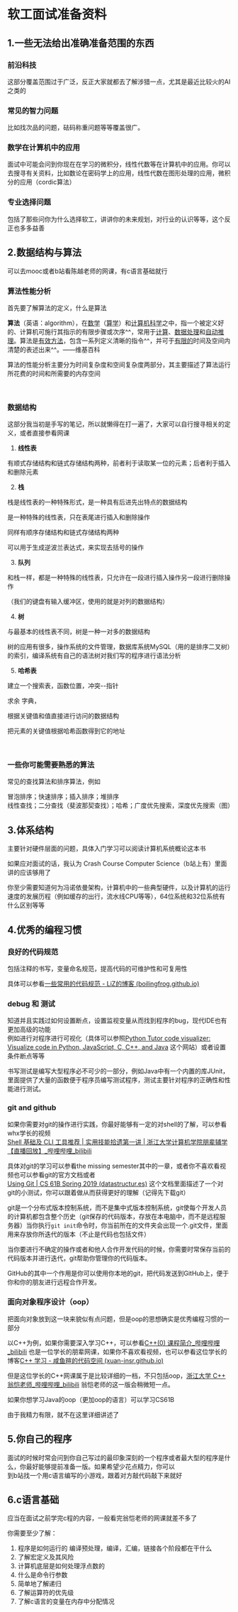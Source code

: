 # 软工面试准备资料

## 1.一些无法给出准确准备范围的东西

### 前沿科技

这部分覆盖范围过于广泛，反正大家就都去了解涉猎一点，尤其是最近比较火的AI之类的

### 常见的智力问题

比如找次品的问题，砝码称重问题等等覆盖很广。

### 数学在计算机中的应用

面试中可能会问到你现在在学习的微积分，线性代数等在计算机中的应用。你可以去搜寻有关资料，比如数论在密码学上的应用，线性代数在图形处理的应用，微积分的应用（cordic算法）

### 专业选择问题

包括了那些问你为什么选择软工，讲讲你的未来规划，对行业的认识等等，这个反正也多多益善

## 2.数据结构与算法

可以去mooc或者b站看陈越老师的网课，有c语言基础就行

### 算法性能分析

首先要了解算法的定义，什么是算法

**算法**（英语：algorithm），在[数学](https://zh.wikipedia.org/wiki/%E6%95%B8%E5%AD%B8 "数学")（[算学](https://zh.wikipedia.org/wiki/%E7%AE%97%E5%AD%B8 "算学")）和[计算机科学](https://zh.wikipedia.org/wiki/%E9%9B%BB%E8%85%A6%E7%A7%91%E5%AD%B8 "计算机科学")之中，指一个被定义好的、计算机可施行其指示的有限步骤或次序^^，常用于[计算](https://zh.wikipedia.org/wiki/%E8%A8%88%E7%AE%97 "计算")、[数据处理](https://zh.wikipedia.org/wiki/%E6%95%B0%E6%8D%AE%E5%A4%84%E7%90%86)和[自动推理](https://zh.wikipedia.org/wiki/%E8%87%AA%E5%8A%A8%E6%8E%A8%E7%90%86 "自动推理")。算法是[有效方法](https://zh.wikipedia.org/w/index.php?title=%E6%9C%89%E6%95%88%E6%96%B9%E6%B3%95&action=edit&redlink=1)，包含一系列定义清晰的指令^^，并可于[有限的](https://zh.wiktionary.org/wiki/Special:Search/%E6%9C%89%E9%99%90%E7%9A%84 "wikt:Special:Search/有限的")时间及空间内清楚的表述出来^^。——维基百科

算法的性能分析主要分为时间复杂度和空间复杂度两部分，其主要描述了算法运行所花费的时间和所需要的内存空间

‍

### 数据结构

这部分我当初是手写的笔记，所以就懒得在打一遍了，大家可以自行搜寻相关的定义，或者直接参看网课

1. **线性表**

有顺式存储结构和链式存储结构两种，前者利于读取某一位的元素；后者利于插入和删除元素

2. **栈**

栈是线性表的一种特殊形式，是一种具有后进先出特点的数据结构

是一种特殊的线性表，只在表尾进行插入和删除操作

同样有顺序存储结构和链式存储结构两种

可以用于生成逆波兰表达式，来实现去括号的操作

3. **队列**

和栈一样，都是一种特殊的线性表，只允许在一段进行插入操作另一段进行删除操作

（我们的键盘有输入缓冲区，使用的就是对列的数据结构）

4. **树**

与最基本的线性表不同，树是一种一对多的数据结构

树的应用有很多，操作系统的文件管理，数据库系统MySQL（用的是排序二叉树）的索引，编译系统有自己的语法树对我们写的程序进行语法分析

5. **哈希表**

建立一个搜索表，函数位置，冲突--指针

求余  字典，

根据关键值和值直接进行访问的数据结构

把元素的关键值根据哈希函数得到它的地址

‍

### 一些你可能需要熟悉的算法

常见的查找算法和排序算法，例如

冒泡排序；快速排序；插入排序；堆排序  
线性查找；二分查找（斐波那契查找）；哈希；广度优先搜索，深度优先搜索（图）

## 3.体系结构

主要针对硬件层面的问题，具体入门学习可以阅读计算机系统概论这本书

如果应对面试的话，我认为 Crash Course Computer Science（b站上有）里面讲的应该够用了

你至少需要知道何为冯诺依曼架构，计算机中的一些典型硬件，以及计算机的运行速度的发展历程（例如缓存的出行，流水线CPU等等），64位系统和32位系统有什么区别等等

## 4.优秀的编程习惯

### 良好的代码规范

包括注释的书写，变量命名规范，提高代码的可维护性和可复用性

具体可以参看[一些常用的代码规范 - LiZ的博客 (boilingfrog.github.io)](https://boilingfrog.github.io/2021/11/03/%E4%B8%80%E4%BA%9B%E5%B8%B8%E7%94%A8%E7%9A%84%E4%BB%A3%E7%A0%81%E8%A7%84%E8%8C%83%E6%80%BB%E7%BB%93/)

### debug 和 测试

知道并且实践过如何设置断点，设置监视变量从而找到程序的bug，现代IDE也有更加高级的功能  
例如进行对程序进行可视化（具体可以参照[Python Tutor code visualizer: Visualize code in Python, JavaScript, C, C++, and Java](https://pythontutor.com/render.html#mode=display) 这个网站）或者设置条件断点等等

书写测试是编写大型程序必不可少的一部分，例如Java中有一个内置的库JUnit，里面提供了大量的函数便于程序员编写测试程序，测试主要针对程序的正确性和性能进行测试。

### git and github

如果你需要对git的操作进行实践，你最好能够有一定的对shell的了解，可以参看whx学长的视频  
[Shell 基础及 CLI 工具推荐 | 实用技能拾遗第一讲 | 浙江大学计算机学院朋辈辅学【直播回放】_哔哩哔哩_bilibili](https://www.bilibili.com/video/BV1T84y1w7wB/?vd_source=281de763ba2f400039992d8b2a01a455)  

具体对git的学习可以参看the missing semester其中的一章，或者你不喜欢看视频也可以参看git的官方文档或者  
[Using Git | CS 61B Spring 2019 (datastructur.es)](https://sp19.datastructur.es/materials/guides/using-git)  这个文档里面描述了一个对git的小测试，你可以跟着做从而获得更好的理解（记得先下载git）

git是一个分布式版本控制系统，而不是集中式版本控制系统，git使每个开发人员的计算机都包含整个历史（git保存的代码版本，存放在本电脑中，而不是远程服务器）当你执行`git init`​命令时，你当前所在的文件夹会出现一个.git文件，里面用来存放你所迭代的版本（不止是代码也包括文件）

当你要进行不确定的操作或者和他人合作开发代码的时候，你需要时常保存当前的代码版本并进行迭代，git帮助你管理你的代码版本。

GitHub的其中一个作用是你可以使用你本地的git，把代码发送到GitHub上，便于你和你的朋友进行远程合作开发。

### 面向对象程序设计（oop）

把面向对象放到这一块来貌似有点问题，但是oop的思想确实是优秀编程习惯的一部分

以C++为例，如果你需要深入学习C++，可以参看[C++(0) 课程简介_哔哩哔哩_bilibili](https://www.bilibili.com/video/BV1YT411r7mF/?vd_source=281de763ba2f400039992d8b2a01a455) 也是一位学长的朋辈网课，如果你不喜欢看视频，也可以参看这位学长的博客[C++ 学习 - 咸鱼暄的代码空间 (xuan-insr.github.io)](https://xuan-insr.github.io/cpp/cpp_restart/)

但是这位学长的C++网课属于是比较详细的一档，不只包括oop，[浙江大学 C++ 翁恺老师_哔哩哔哩_bilibili](https://www.bilibili.com/video/BV1dE41167hJ/?spm_id_from=333.999.0.0&vd_source=281de763ba2f400039992d8b2a01a455) 翁恺老师的这一版会稍微短一点。

如果你想学习Java的oop（更加oop的语言）可以学习CS61B

由于我精力有限，就不在这里详细讲述了

## 5.你自己的程序

面试的时候时常会问到你自己写过的最印象深刻的一个程序或者最大型的程序是什么，你最好能够提前准备一版。如果希望少花点精力，你可以  
到b站找一个用c语言编写的小游戏，跟着对方敲代码敲下来就好

## 6.c语言基础

应当在面试之前学完c程的内容，一般看完翁恺老师的网课就差不多了

你需要至少了解：

1. 程序是如何运行的 编译预处理，编译，汇编，链接各个阶段都在干什么
2. 了解宏定义及其风险
3. 计算机底层是如何处理浮点数的
4. 什么是命令行参数
5. 简单地了解递归
6. 了解运算符的优先级
7. 了解c语言的变量在内存中分配情况
